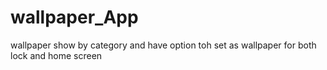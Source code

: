 # wallpaper_App
 wallpaper show by category and have option toh set as wallpaper for both lock and home screen 

